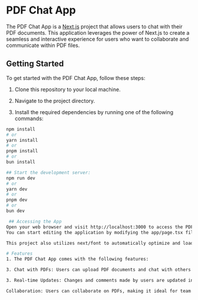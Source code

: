# PDF Chat App

The PDF Chat App is a [Next.js](https://nextjs.org/) project that allows users to chat with their PDF documents. This application leverages the power of Next.js to create a seamless and interactive experience for users who want to collaborate and communicate within PDF files.

## Getting Started

To get started with the PDF Chat App, follow these steps:

1. Clone this repository to your local machine.

2. Navigate to the project directory.

3. Install the required dependencies by running one of the following commands:

```bash
npm install
# or
yarn install
# or
pnpm install
# or
bun install

## Start the development server:
npm run dev
# or
yarn dev
# or
pnpm dev
# or
bun dev

 ## Accessing the App
Open your web browser and visit http://localhost:3000 to access the PDF Chat App.
You can start editing the application by modifying the app/page.tsx file. The page will auto-update as you make changes, allowing you to see your modifications in real-time.

This project also utilizes next/font to automatically optimize and load the Inter font, a custom Google Font, for a visually pleasing user experience.

# Features
1. The PDF Chat App comes with the following features:

3. Chat with PDFs: Users can upload PDF documents and chat with others who are viewing the same document in real-time.

3. Real-time Updates: Changes and comments made by users are updated in real-time for all participants.

Collaboration: Users can collaborate on PDFs, making it ideal for team discussions, online classes, and group projects.# chat-with-pdf
```
